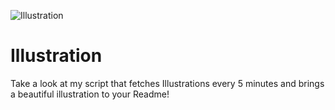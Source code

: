 ![Illustration](https://i.redd.it/uoq6z71grqqb1.jpg?width=100&height=100)

# Illustration
Take a look at my script that fetches Illustrations every 5 minutes and brings a beautiful illustration to your Readme!